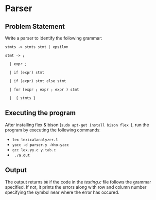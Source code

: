 # Parser

## Problem Statement

Write a parser to identify the following grammar: 

```
stmts -> stmts stmt | epsilon

stmt -> ;

  | expr ;

  | if (expr) stmt

  | if (expr) stmt else stmt

  | for (expr ; expr ; expr ) stmt

  |  { stmts }

```

## Executing the program

After installing flex & bison (`sudo apt-get install bison flex `), run the program by executing the following commands:

- ` lex lexicalanalyzer.l `
- ` yacc -d parser.y -Wno-yacc `
-  ` gcc lex.yy.c y.tab.c `
-  `  ./a.out `

## Output

The output returns `OK` if the code in the *testing.c* file follows the grammar specified. If not, it prints the errors along with row and column number specifying the symbol near where the error has occured.

 
